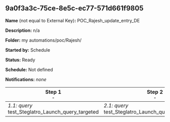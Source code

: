 ## 9a0f3a3c-75ce-8e5c-ec77-571d661f9805

**Name** (not equal to External Key)**:** POC_Rajesh_update_entry_DE

**Description:** n/a

**Folder:** my automations/poc/Rajesh/

**Started by:** Schedule

**Status:** Ready

**Schedule:** Not defined

**Notifications:** _none_


| Step 1<br>_<small>-</small>_ | Step 2<br>_<small>-</small>_ |
| --- | --- |
| _1.1: query_<br>test_Steglatro_Launch_query_targeted | _2.1: query_<br>test_Steglatro_Launch_query_non_targeted |
